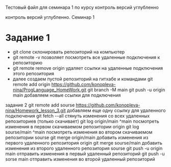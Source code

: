 Тестовый файл для семинара 1 по курсу контроль версий углубленно

контроль версий углубленно.
Семинар 1 

# Задание 1
* git clone склонировать репозиторий на компьютер
* git remote -v позволяет посмотреть все удаленные подключения к репозиторию
* git remote remove origin удаляет ссылки на удаленные подключения этого репозитория 
* далее создаем пустой репозиторий на гитхабе и командами 
git remote add origin https://github.com/konopleva-nina/ProgLanguage_HomeWork.git
git branch -M main
git push -u origin main
добавляем новые ссылки для подключения 

задание 2
git remote add sourse https://github.com/konopleva-nina/Homework_lesson_3.git добавляем еще одну ссылку для удаленного подключения
git fetch --all стянуть изменения со всех удаленных репозиториев (только скачивает)
git log origin/main ^main посмотреть изменения в первом скачиваемом репозитории origin
git log sourse/main ^main посмотреть изменения вo втором скачиваемом репозитории sourse 
git merge origin/main добавить изменения из первого удаленного репозитория origin
git merge sourse/main добавить изменения из второго удаленного репозитория sourse
git push -u origin main отправить изменения в первый удаленный репозиторий
git push -u sorse main отправить изменения во второй удаленный репозиторий